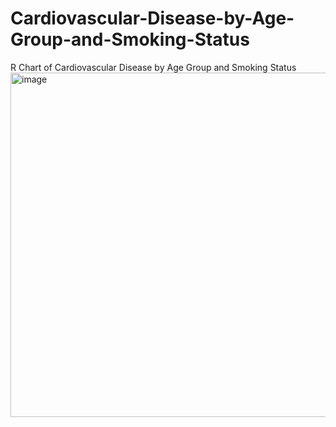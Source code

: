 # Cardiovascular-Disease-by-Age-Group-and-Smoking-Status
R Chart of Cardiovascular Disease by Age Group and Smoking Status
<img width="910" height="551" alt="image" src="https://github.com/user-attachments/assets/12649453-6ec1-4283-a271-ac25a6197d73" />
